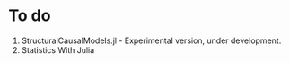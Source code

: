 # To do

1. StructuralCausalModels.jl - Experimental version, under development.
2. Statistics With Julia